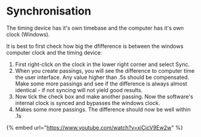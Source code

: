 # Synchronisation

The timing device has it's own timebase and the computer has it's own clock (Windows).&#x20;

It is best to first check how big the dfifference is between the windows computer clock and the timing device:

1. First right-click on the clock in the lower right corner and select Sync.&#x20;
2. When you create passings, you will see the difference to computer time the user interface. Any value higher than .5s should be compensated. Make some more passings and see if the difference is always almost identical - if not syncing will not yield good results.&#x20;
3. Now tick the check box and make another passing. Now the software's internal clock is synced and bypasses the windows clock.&#x20;
4. Makes some more passings. The difference should now be well within .1s&#x20;

{% embed url="https://www.youtube.com/watch?v=xiCicV9Ew2w" %}
